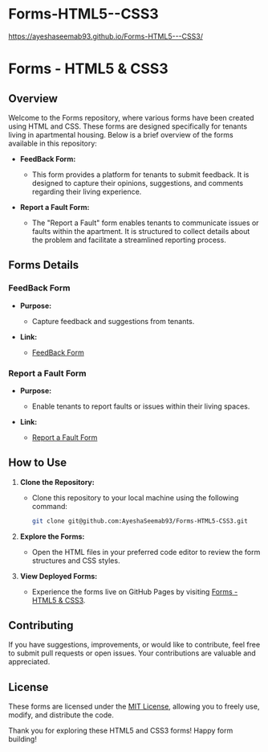 # Forms-HTML5--CSS3
https://ayeshaseemab93.github.io/Forms-HTML5---CSS3/
# Forms - HTML5 & CSS3

## Overview

Welcome to the Forms repository, where various forms have been created using HTML and CSS. These forms are designed specifically for tenants living in apartmental housing. Below is a brief overview of the forms available in this repository:

- **FeedBack Form:**
  - This form provides a platform for tenants to submit feedback. It is designed to capture their opinions, suggestions, and comments regarding their living experience.

- **Report a Fault Form:**
  - The "Report a Fault" form enables tenants to communicate issues or faults within the apartment. It is structured to collect details about the problem and facilitate a streamlined reporting process.

## Forms Details

### FeedBack Form

- **Purpose:**
  - Capture feedback and suggestions from tenants.

- **Link:**
  - [FeedBack Form](https://ayeshaseemab93.github.io/Forms-HTML5-CSS3/palautetta-lomake.html)

### Report a Fault Form

- **Purpose:**
  - Enable tenants to report faults or issues within their living spaces.

- **Link:**
  - [Report a Fault Form](https://ayeshaseemab93.github.io/Forms-HTML5-CSS3/vikailmoitus-lomake%20copy.html)

## How to Use

1. **Clone the Repository:**
   - Clone this repository to your local machine using the following command:
     ```bash
     git clone git@github.com:AyeshaSeemab93/Forms-HTML5-CSS3.git
     ```

2. **Explore the Forms:**
   - Open the HTML files in your preferred code editor to review the form structures and CSS styles.

3. **View Deployed Forms:**
   - Experience the forms live on GitHub Pages by visiting [Forms - HTML5 & CSS3](https://ayeshaseemab93.github.io/Forms-HTML5-CSS3/).

## Contributing

If you have suggestions, improvements, or would like to contribute, feel free to submit pull requests or open issues. Your contributions are valuable and appreciated.

## License

These forms are licensed under the [MIT License](LICENSE), allowing you to freely use, modify, and distribute the code.

Thank you for exploring these HTML5 and CSS3 forms! Happy form building!
